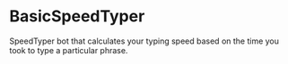 # BasicSpeedTyper
SpeedTyper bot that calculates your typing speed based on the time you took to type a particular phrase.
